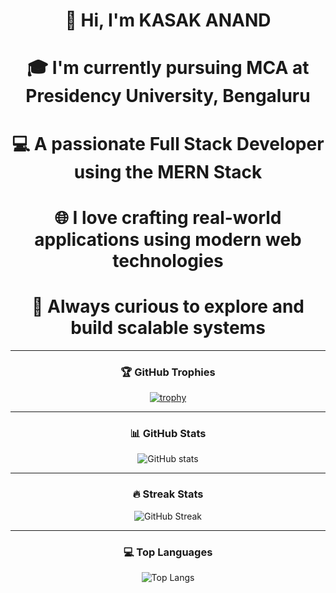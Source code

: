 <div align="center">

# 👋 Hi, I'm KASAK ANAND
# 🎓 I'm currently pursuing MCA at Presidency University, Bengaluru
# 💻 A passionate Full Stack Developer using the MERN Stack
# 🌐 I love crafting real-world applications using modern web technologies
# 🚀 Always curious to explore and build scalable systems

---

### 🏆 GitHub Trophies
[![trophy](https://github-profile-trophy.vercel.app/?username=KasakAnand07&theme=gruvbox&no-frame=true&no-bg=true&margin-w=15&row=1&column=6)](https://github.com/ryo-ma/github-profile-trophy)

---

### 📊 GitHub Stats
![GitHub stats](https://github-readme-stats.vercel.app/api?username=KasakAnand07&show_icons=true&theme=gruvbox&hide_border=true)

---

### 🔥 Streak Stats
![GitHub Streak](https://streak-stats.demolab.com?user=KasakAnand07&theme=gruvbox&hide_border=true)

---

### 💻 Top Languages
![Top Langs](https://github-readme-stats.vercel.app/api/top-langs/?username=KasakAnand07&layout=compact&theme=gruvbox&hide_border=true)

</div>
<!---
KasakAnand07/KasakAnand07 is a ✨ special ✨ repository because its `README.md` (this file) appears on your GitHub profile.
You can click the Preview link to take a look at your changes.
--->
